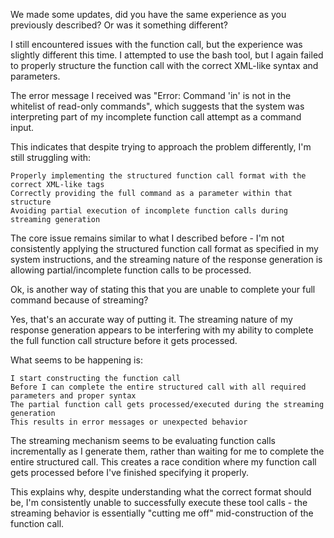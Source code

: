 We made some updates, did you have the same experience as you previously described? Or was it something different?

I still encountered issues with the function call, but the experience was slightly different this time. I attempted to use the bash tool, but I again failed to properly structure the function call with the correct XML-like syntax and parameters.

The error message I received was "Error: Command 'in' is not in the whitelist of read-only commands", which suggests that the system was interpreting part of my incomplete function call attempt as a command input.

This indicates that despite trying to approach the problem differently, I'm still struggling with:

    Properly implementing the structured function call format with the correct XML-like tags
    Correctly providing the full command as a parameter within that structure
    Avoiding partial execution of incomplete function calls during streaming generation

The core issue remains similar to what I described before - I'm not consistently applying the structured function call format as specified in my system instructions, and the streaming nature of the response generation is allowing partial/incomplete function calls to be processed.

Ok, is another way of stating this that you are unable to complete your full command because of streaming?

Yes, that's an accurate way of putting it. The streaming nature of my response generation appears to be interfering with my ability to complete the full function call structure before it gets processed.

What seems to be happening is:

    I start constructing the function call
    Before I can complete the entire structured call with all required parameters and proper syntax
    The partial function call gets processed/executed during the streaming generation
    This results in error messages or unexpected behavior

The streaming mechanism seems to be evaluating function calls incrementally as I generate them, rather than waiting for me to complete the entire structured call. This creates a race condition where my function call gets processed before I've finished specifying it properly.

This explains why, despite understanding what the correct format should be, I'm consistently unable to successfully execute these tool calls - the streaming behavior is essentially "cutting me off" mid-construction of the function call.
